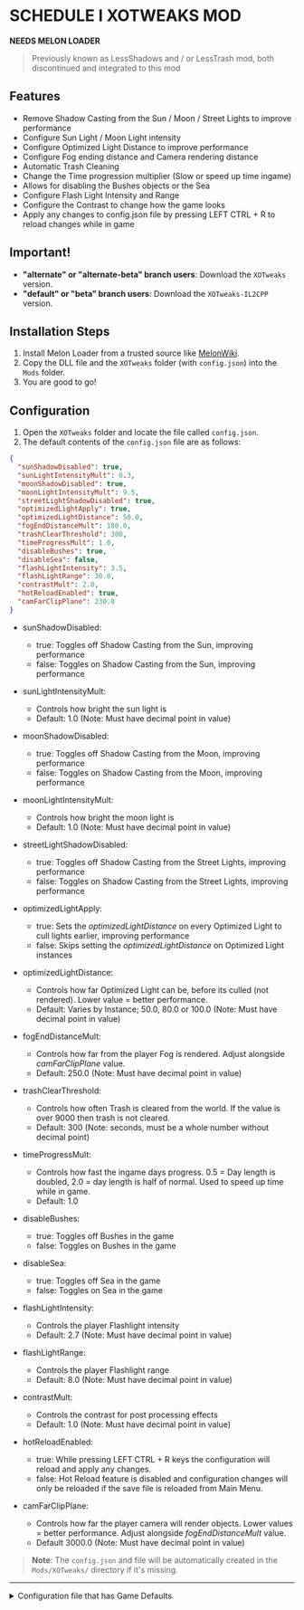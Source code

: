 # SCHEDULE I XOTWEAKS MOD

**NEEDS MELON LOADER**
> Previously known as LessShadows and / or LessTrash mod, both discontinued and integrated to this mod

## Features

- Remove Shadow Casting from the Sun / Moon / Street Lights to improve performance
- Configure Sun Light / Moon Light intensity
- Configure Optimized Light Distance to improve performance
- Configure Fog ending distance and Camera rendering distance
- Automatic Trash Cleaning
- Change the Time progression multiplier (Slow or speed up time ingame)
- Allows for disabling the Bushes objects or the Sea
- Configure Flash Light Intensity and Range
- Configure the Contrast to change how the game looks
- Apply any changes to config.json file by pressing LEFT CTRL + R to reload changes while in game

## Important!

- **"alternate" or "alternate-beta" branch users**: Download the `XOTweaks` version.
- **"default" or "beta" branch users**: Download the `XOTweaks-IL2CPP` version.

## Installation Steps

1. Install Melon Loader from a trusted source like [MelonWiki](https://melonwiki.xyz/).
2. Copy the DLL file and the `XOTweaks` folder (with `config.json`) into the `Mods` folder.
3. You are good to go!

## Configuration

1. Open the `XOTweaks` folder and locate the file called `config.json`.
2. The default contents of the `config.json` file are as follows:
   
```json
{
  "sunShadowDisabled": true,
  "sunLightIntensityMult": 0.3,
  "moonShadowDisabled": true,
  "moonLightIntensityMult": 9.5,
  "streetLightShadowDisabled": true,
  "optimizedLightApply": true,
  "optimizedLightDistance": 50.0,
  "fogEndDistanceMult": 180.0,
  "trashClearThreshold": 300,
  "timeProgressMult": 1.0,
  "disableBushes": true,
  "disableSea": false,
  "flashLightIntensity": 3.5,
  "flashLightRange": 30.0,
  "contrastMult": 2.0,
  "hotReloadEnabled": true,
  "camFarClipPlane": 230.0
}
```

- sunShadowDisabled:
	- true: Toggles off Shadow Casting from the Sun, improving performance
	- false: Toggles on Shadow Casting from the Sun, improving performance

- sunLightIntensityMult:
    - Controls how bright the sun light is
    - Default: 1.0 (Note: Must have decimal point in value)

- moonShadowDisabled:
	- true: Toggles off Shadow Casting from the Moon, improving performance
	- false: Toggles on Shadow Casting from the Moon, improving performance

- moonLightIntensityMult:
    - Controls how bright the moon light is
    - Default: 1.0 (Note: Must have decimal point in value)

- streetLightShadowDisabled:
    - true: Toggles off Shadow Casting from the Street Lights, improving performance
	- false: Toggles on Shadow Casting from the Street Lights, improving performance

- optimizedLightApply:
    - true: Sets the *optimizedLightDistance* on every Optimized Light to cull lights earlier, improving performance
    - false: Skips setting the *optimizedLightDistance* on Optimized Light instances

- optimizedLightDistance:
    - Controls how far Optimized Light can be, before its culled (not rendered). Lower value = better performance.
    - Default: Varies by Instance; 50.0, 80.0 or 100.0 (Note: Must have decimal point in value)

- fogEndDistanceMult:
    - Controls how far from the player Fog is rendered. Adjust alongside *camFarClipPlane* value.
    - Default: 250.0 (Note: Must have decimal point in value)

- trashClearThreshold:
    - Controls how often Trash is cleared from the world. If the value is over 9000 then trash is not cleared.
    - Default: 300 (Note: seconds, must be a whole number without decimal point)

- timeProgressMult:
    - Controls how fast the ingame days progress. 0.5 = Day length is doubled, 2.0 = day length is half of normal. Used to speed up time while in game.
    - Default: 1.0

- disableBushes:
    - true: Toggles off Bushes in the game
	- false: Toggles on Bushes in the game

- disableSea:
    - true: Toggles off Sea in the game
    - false: Toggles on Sea in the game

- flashLightIntensity:
    - Controls the player Flashlight intensity
    - Default: 2.7 (Note: Must have decimal point in value)

- flashLightRange:
    - Controls the player Flashlight range
    - Default: 8.0 (Note: Must have decimal point in value)

- contrastMult:
    - Controls the contrast for post processing effects
    - Default: 1.0 (Note: Must have decimal point in value)

- hotReloadEnabled:
    - true: While pressing LEFT CTRL + R keys the configuration will reload and apply any changes.
    - false: Hot Reload feature is disabled and configuration changes will only be reloaded if the save file is reloaded from Main Menu.

- camFarClipPlane:
    - Controls how far the player camera will render objects. Lower values = better performance. Adjust alongside *fogEndDistanceMult* value.
    - Default 3000.0 (Note: Must have decimal point in value)

> **Note**: The `config.json` and file will be automatically created in the `Mods/XOTweaks/` directory if it's missing.
---

<details>
  <summary>Configuration file that has Game Defaults</summary>
  Using the configuration preset provided here you can disable the mod settings to Game Defaults. This means that no change should be applied to the game. This is also a template which can be modified to tweak any values you want.

___

```json
{
  "sunShadowDisabled": false,
  "sunLightIntensityMult": 1.0,
  "moonShadowDisabled": false,
  "moonLightIntensityMult": 1.0,
  "streetLightShadowDisabled": false,
  "optimizedLightApply": false,
  "optimizedLightDistance": 50.0,
  "fogEndDistanceMult": 250.0,
  "trashClearThreshold": 9001,
  "timeProgressMult": 1.0,
  "disableBushes": false,
  "disableSea": false,
  "flashLightIntensity": 2.7,
  "flashLightRange": 8.0,
  "contrastMult": 1.0,
  "hotReloadEnabled": false,
  "camFarClipPlane": 3000.0
}
```
___
</details>
